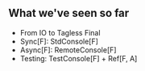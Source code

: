 ## What we've seen so far

- <!-- .element: class="fragment" data-fragment-index="1" --> From IO to Tagless Final
- <!-- .element: class="fragment" data-fragment-index="2" --> Sync[F]: StdConsole[F]
- <!-- .element: class="fragment" data-fragment-index="3" --> Async[F]: RemoteConsole[F]
- <!-- .element: class="fragment" data-fragment-index="4" --> Testing: TestConsole[F] + Ref[F, A]

